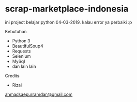 # scrap-marketplace-indonesia

ini project belajar python 04-03-2019. kalau error ya perbaiki :p

Kebutuhan 
- Python 3
- BeautifulSoup4
- Requests
- Selenium
- MySql
- dan lain lain

Credits
- Rizal 

ahmadsaepurramdan@gmail.com
